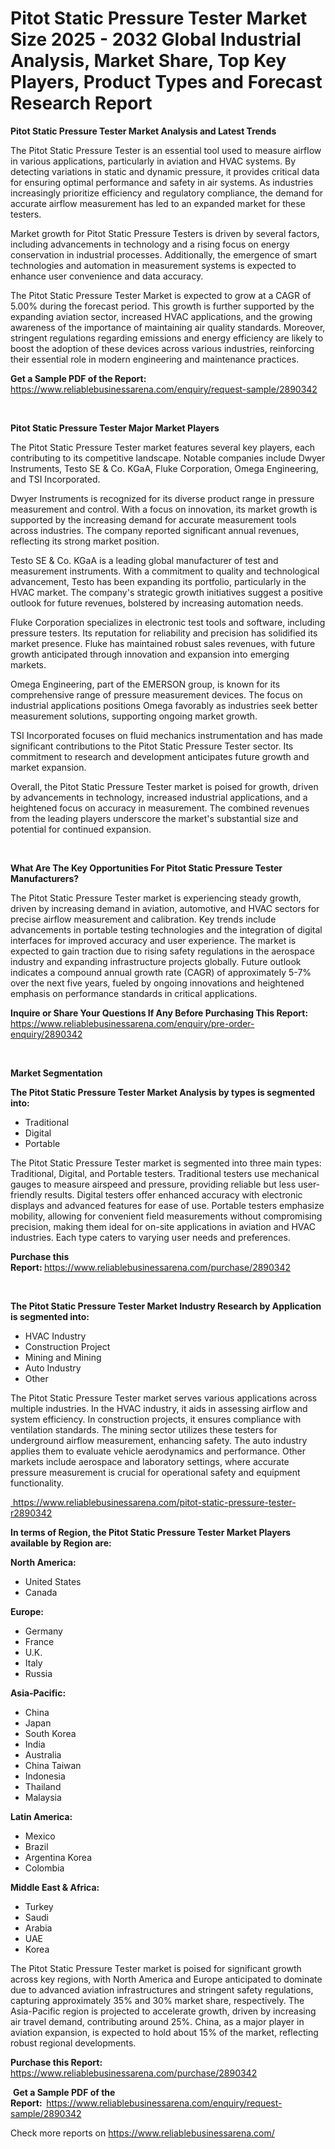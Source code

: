 <p><h1>Pitot Static Pressure Tester Market Size 2025 - 2032 Global Industrial Analysis, Market Share, Top Key Players, Product Types and Forecast Research Report</h1></p><p><strong>Pitot Static Pressure Tester Market Analysis and Latest Trends</strong></p>
<p><p>The Pitot Static Pressure Tester is an essential tool used to measure airflow in various applications, particularly in aviation and HVAC systems. By detecting variations in static and dynamic pressure, it provides critical data for ensuring optimal performance and safety in air systems. As industries increasingly prioritize efficiency and regulatory compliance, the demand for accurate airflow measurement has led to an expanded market for these testers.</p><p>Market growth for Pitot Static Pressure Testers is driven by several factors, including advancements in technology and a rising focus on energy conservation in industrial processes. Additionally, the emergence of smart technologies and automation in measurement systems is expected to enhance user convenience and data accuracy. </p><p>The Pitot Static Pressure Tester Market is expected to grow at a CAGR of 5.00% during the forecast period. This growth is further supported by the expanding aviation sector, increased HVAC applications, and the growing awareness of the importance of maintaining air quality standards. Moreover, stringent regulations regarding emissions and energy efficiency are likely to boost the adoption of these devices across various industries, reinforcing their essential role in modern engineering and maintenance practices.</p></p>
<p><strong>Get a Sample PDF of the Report:&nbsp;</strong> <a href="https://www.reliablebusinessarena.com/enquiry/request-sample/2890342?utm_campaign=2475&utm_medium=2&utm_source=Github&utm_content=ia&utm_term=14032025&utm_id=pitot-static-pressure-tester">https://www.reliablebusinessarena.com/enquiry/request-sample/2890342</a></p>
<p>&nbsp;</p>
<p><strong>Pitot Static Pressure Tester Major Market Players</strong></p>
<p><p>The Pitot Static Pressure Tester market features several key players, each contributing to its competitive landscape. Notable companies include Dwyer Instruments, Testo SE & Co. KGaA, Fluke Corporation, Omega Engineering, and TSI Incorporated.</p><p>Dwyer Instruments is recognized for its diverse product range in pressure measurement and control. With a focus on innovation, its market growth is supported by the increasing demand for accurate measurement tools across industries. The company reported significant annual revenues, reflecting its strong market position.</p><p>Testo SE & Co. KGaA is a leading global manufacturer of test and measurement instruments. With a commitment to quality and technological advancement, Testo has been expanding its portfolio, particularly in the HVAC market. The company's strategic growth initiatives suggest a positive outlook for future revenues, bolstered by increasing automation needs.</p><p>Fluke Corporation specializes in electronic test tools and software, including pressure testers. Its reputation for reliability and precision has solidified its market presence. Fluke has maintained robust sales revenues, with future growth anticipated through innovation and expansion into emerging markets.</p><p>Omega Engineering, part of the EMERSON group, is known for its comprehensive range of pressure measurement devices. The focus on industrial applications positions Omega favorably as industries seek better measurement solutions, supporting ongoing market growth.</p><p>TSI Incorporated focuses on fluid mechanics instrumentation and has made significant contributions to the Pitot Static Pressure Tester sector. Its commitment to research and development anticipates future growth and market expansion.</p><p>Overall, the Pitot Static Pressure Tester market is poised for growth, driven by advancements in technology, increased industrial applications, and a heightened focus on accuracy in measurement. The combined revenues from the leading players underscore the market's substantial size and potential for continued expansion.</p></p>
<p>&nbsp;</p>
<p><strong>What Are The Key Opportunities For Pitot Static Pressure Tester Manufacturers?</strong></p>
<p><p>The Pitot Static Pressure Tester market is experiencing steady growth, driven by increasing demand in aviation, automotive, and HVAC sectors for precise airflow measurement and calibration. Key trends include advancements in portable testing technologies and the integration of digital interfaces for improved accuracy and user experience. The market is expected to gain traction due to rising safety regulations in the aerospace industry and expanding infrastructure projects globally. Future outlook indicates a compound annual growth rate (CAGR) of approximately 5-7% over the next five years, fueled by ongoing innovations and heightened emphasis on performance standards in critical applications.</p></p>
<p><strong>Inquire or Share Your Questions If Any Before Purchasing This Report:</strong> <a href="https://www.reliablebusinessarena.com/enquiry/pre-order-enquiry/2890342?utm_campaign=2475&utm_medium=2&utm_source=Github&utm_content=ia&utm_term=14032025&utm_id=pitot-static-pressure-tester">https://www.reliablebusinessarena.com/enquiry/pre-order-enquiry/2890342</a></p>
<p>&nbsp;</p>
<p><strong>Market Segmentation</strong></p>
<p><strong>The Pitot Static Pressure Tester Market Analysis by types is segmented into:</strong></p>
<p><ul><li>Traditional</li><li>Digital</li><li>Portable</li></ul></p>
<p><p>The Pitot Static Pressure Tester market is segmented into three main types: Traditional, Digital, and Portable testers. Traditional testers use mechanical gauges to measure airspeed and pressure, providing reliable but less user-friendly results. Digital testers offer enhanced accuracy with electronic displays and advanced features for ease of use. Portable testers emphasize mobility, allowing for convenient field measurements without compromising precision, making them ideal for on-site applications in aviation and HVAC industries. Each type caters to varying user needs and preferences.</p></p>
<p><strong>Purchase this Report:&nbsp;</strong><a href="https://www.reliablebusinessarena.com/purchase/2890342?utm_campaign=2475&utm_medium=2&utm_source=Github&utm_content=ia&utm_term=14032025&utm_id=pitot-static-pressure-tester">https://www.reliablebusinessarena.com/purchase/2890342</a></p>
<p>&nbsp;</p>
<p><strong>The Pitot Static Pressure Tester Market Industry Research by Application is segmented into:</strong></p>
<p><ul><li>HVAC Industry</li><li>Construction Project</li><li>Mining and Mining</li><li>Auto Industry</li><li>Other</li></ul></p>
<p><p>The Pitot Static Pressure Tester market serves various applications across multiple industries. In the HVAC industry, it aids in assessing airflow and system efficiency. In construction projects, it ensures compliance with ventilation standards. The mining sector utilizes these testers for underground airflow measurement, enhancing safety. The auto industry applies them to evaluate vehicle aerodynamics and performance. Other markets include aerospace and laboratory settings, where accurate pressure measurement is crucial for operational safety and equipment functionality.</p></p>
<p><a href="https://www.reliablebusinessarena.com/pitot-static-pressure-tester-r2890342?utm_campaign=2475&utm_medium=2&utm_source=Github&utm_content=ia&utm_term=14032025&utm_id=pitot-static-pressure-tester">&nbsp;https://www.reliablebusinessarena.com/pitot-static-pressure-tester-r2890342</a></p>
<p><strong>In terms of Region, the Pitot Static Pressure Tester Market Players available by Region are:</strong></p>
<p>
    <p> <strong> North America: </strong>
        <ul>
            <li>United States</li>
            <li>Canada</li>
        </ul>
        </p> 
    <p> <strong> Europe: </strong>
        <ul>
            <li>Germany</li>
            <li>France</li>
            <li>U.K.</li>
            <li>Italy</li>
            <li>Russia</li>
        </ul>
        </p> 
    <p> <strong> Asia-Pacific: </strong>
        <ul>
            <li>China</li>
            <li>Japan</li>
            <li>South Korea</li>
            <li>India</li>
            <li>Australia</li>
            <li>China Taiwan</li>
            <li>Indonesia</li>
            <li>Thailand</li>
            <li>Malaysia</li>
        </ul>
        </p> 
    <p> <strong> Latin America: </strong>
        <ul>
            <li>Mexico</li>
            <li>Brazil</li>
            <li>Argentina Korea</li>
            <li>Colombia</li>
        </ul>
        </p> 
    <p> <strong> Middle East & Africa: </strong>
        <ul>
            <li>Turkey</li>
            <li>Saudi</li>
            <li>Arabia</li>
            <li>UAE</li>
            <li>Korea</li>
        </ul>
    </p>
    </p>
<p><p>The Pitot Static Pressure Tester market is poised for significant growth across key regions, with North America and Europe anticipated to dominate due to advanced aviation infrastructures and stringent safety regulations, capturing approximately 35% and 30% market share, respectively. The Asia-Pacific region is projected to accelerate growth, driven by increasing air travel demand, contributing around 25%. China, as a major player in aviation expansion, is expected to hold about 15% of the market, reflecting robust regional developments.</p></p>
<p><strong>Purchase this Report: </strong><a href="https://www.reliablebusinessarena.com/purchase/2890342?utm_campaign=2475&utm_medium=2&utm_source=Github&utm_content=ia&utm_term=14032025&utm_id=pitot-static-pressure-tester">https://www.reliablebusinessarena.com/purchase/2890342</a></p>
<p>&nbsp;<strong>Get a Sample PDF of the Report:&nbsp;&nbsp;</strong><a href="https://www.reliablebusinessarena.com/enquiry/request-sample/2890342?utm_campaign=2475&utm_medium=2&utm_source=Github&utm_content=ia&utm_term=14032025&utm_id=pitot-static-pressure-tester">https://www.reliablebusinessarena.com/enquiry/request-sample/2890342</a></p>
<p><strong></strong></p>
<p>Check more reports on <a href="https://www.reliablebusinessarena.com/?utm_campaign=2475&utm_medium=2&utm_source=Github&utm_content=ia&utm_term=14032025&utm_id=pitot-static-pressure-tester">https://www.reliablebusinessarena.com/</a></p>